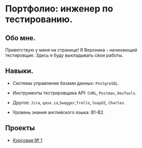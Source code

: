 # Портфолио: инженер по тестированию.
## Обо мне.
Приветствую у меня на странице! Я Вероника - начинающий тестировщик.
Здесь я буду выкладывать свои работы.
## Навыки.
- Системы управления базами данных: ``PostgreSQL``.
- Инструменты тестрировщика API: ``CURL``, ``Postman``, ``DevTools``.
- Другое: ``Jira``, ``qase.io``,``Swagger``,``Trello``, ``SoapUI``, ``Charles``.
  
- Уровень знания английского языка: B1-B2.
## Проекты
- [Курсовая № 1]([https://github.com/VeronikaKonovalova/VerTesting/blob/main/%D0%9F%D1%80%D0%BE%D0%B5%D0%BA%D1%821/%D0%9A%D1%83%D1%80%D1%81%D0%BE%D0%B2%D0%B0%D1%8F%2C%201%20%D0%B8%202%20%D0%BA%D1%83%D1%80%D1%81.pd](https://github.com/VeronikaKonovalova/VerTesting/blob/main/%D0%9F%D1%80%D0%BE%D0%B5%D0%BA%D1%821/!!%D0%9E%D0%BF%D0%B8%D1%81%D0%B0%D0%BD%D0%B8%D0%B5%20%D0%BA%D1%83%D1%80%D1%81%D0%BE%D0%B2%D0%BE%D0%B9.md)https://github.com/VeronikaKonovalova/VerTesting/blob/main/%D0%9F%D1%80%D0%BE%D0%B5%D0%BA%D1%821/!!%D0%9E%D0%BF%D0%B8%D1%81%D0%B0%D0%BD%D0%B8%D0%B5%20%D0%BA%D1%83%D1%80%D1%81%D0%BE%D0%B2%D0%BE%D0%B9.md)
